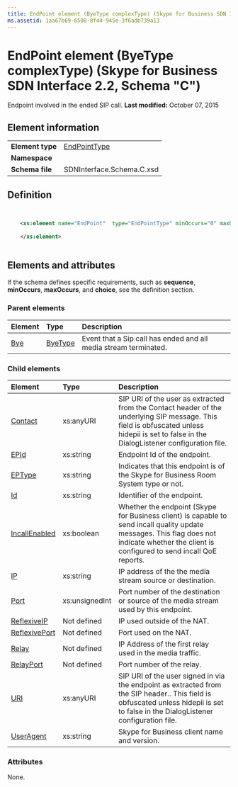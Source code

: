 ```yaml
---
title: EndPoint element (ByeType complexType) (Skype for Business SDN Interface 2.2, Schema "C")
ms.assetid: 1aa67b69-6508-8f44-945e-3f6adb739a13
---
```



# EndPoint element (ByeType complexType) (Skype for Business SDN Interface 2.2, Schema "C")
Endpoint involved in the ended SIP call. 
 **Last modified:** October 07, 2015
  
    
    


## Element information


|||
|:-----|:-----|
|**Element type**| [EndPointType](endpointtype-complextype-1.md)|
|**Namespace**||
|**Schema file**|SDNInterface.Schema.C.xsd |
   

## Definition


```XML


    <xs:element name="EndPoint"  type="EndPointType" minOccurs="0" maxOccurs="2">
    
    </xs:element>
  
```


## Elements and attributes

If the schema defines specific requirements, such as **sequence**, **minOccurs**, **maxOccurs**, and **choice**, see the definition section. 
  
    
    

### Parent elements



|**Element**|**Type**|**Description**|
|:-----|:-----|:-----|
| [Bye](bye-element-1.md)| [ByeType](byetype-complextype-1.md)|Event that a Sip call has ended and all media stream terminated. |
   

### Child elements



|**Element**|**Type**|**Description**|
|:-----|:-----|:-----|
| [Contact](contact-element-endpointtype-complextype-1.md)|xs:anyURI |SIP URI of the user as extracted from the Contact header of the underlying SIP message. This field is obfuscated unless hidepii is set to false in the DialogListener configuration file. |
| [EPId](epid-element-endpointtype-complextype.md)|xs:string |Endpoint Id of the endpoint. |
| [EPType](eptype-element-endpointtype-complextype-1.md)|xs:string |Indicates that this endpoint is of the Skype for Business Room System type or not. |
| [Id](id-element-endpointtype-complextype-1.md)|xs:string |Identifier of the endpoint. |
| [IncallEnabled](incallenabled-element.md)|xs:boolean |Whether the endpoint (Skype for Business client) is capable to send incall quality update messages. This flag does not indicate whether the client is configured to send incall QoE reports. |
| [IP](ip-element-endpointtype-complextype-1.md)|xs:string |IP address of the the media stream source or destination. |
| [Port](port-element-endpointtype-complextype.md)|xs:unsignedInt |Port number of the destination or source of the media stream used by this endpoint. |
| [ReflexiveIP](reflexiveip-element-endpointtype-complextype-1.md)|Not defined |IP used outside of the NAT. |
| [ReflexivePort](reflexiveport-element-endpointtype-complextype.md)|Not defined |Port used on the NAT. |
| [Relay](relay-element-endpointtype-complextype.md)|Not defined |IP Address of the first relay used in the media traffic. |
| [RelayPort](relayport-element-endpointtype-complextype-1.md)|Not defined |Port number of the relay. |
| [URI](uri-element-endpointtype-complextype.md)|xs:anyURI |SIP URI of the user signed in via the endpoint as extracted from the SIP header.. This field is obfuscated unless hidepii is set to false in the DialogListener configuration file. |
| [UserAgent](useragent-element-endpointtype-complextype-1.md)|xs:string |Skype for Business client name and version. |
   

### Attributes

None. 
  
    
    

